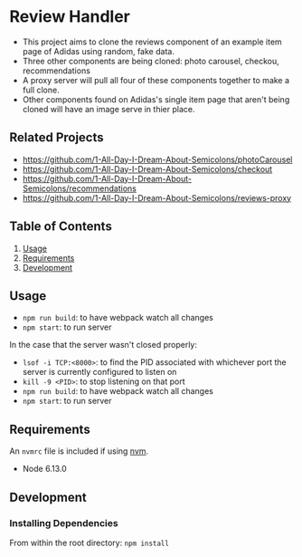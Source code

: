 # Review Handler

- This project aims to clone the reviews component of an example item page of Adidas using random, fake data.
- Three other components are being cloned: photo carousel, checkou, recommendations
- A proxy server will pull all four of these components together to make a full clone.
- Other components found on Adidas's single item page that aren't being cloned will have an image serve in thier place.

## Related Projects

  - https://github.com/1-All-Day-I-Dream-About-Semicolons/photoCarousel
  - https://github.com/1-All-Day-I-Dream-About-Semicolons/checkout
  - https://github.com/1-All-Day-I-Dream-About-Semicolons/recommendations
  - https://github.com/1-All-Day-I-Dream-About-Semicolons/reviews-proxy

## Table of Contents

1. [Usage](#Usage)
1. [Requirements](#requirements)
1. [Development](#development)

## Usage

- `npm run build`: to have webpack watch all changes
- `npm start`: to run server

In the case that the server wasn't closed properly:
- `lsof -i TCP:<8000>`: to find the PID associated with whichever port the server is currently configured to listen on
- `kill -9 <PID>`: to stop listening on that port
- `npm run build`: to have webpack watch all changes
- `npm start`: to run server

## Requirements

An `nvmrc` file is included if using [nvm](https://github.com/creationix/nvm).

- Node 6.13.0

## Development

### Installing Dependencies

From within the root directory: `npm install`

